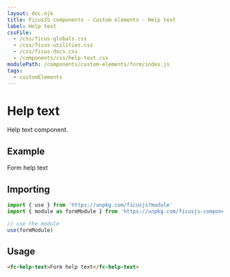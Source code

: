 ```yaml
---
layout: doc.njk
title: FicusJS components - Custom elements - Help text
label: Help text
cssFile:
  - /css/ficus-globals.css
  - /css/ficus-utilities.css
  - /css/ficus-docs.css
  - /components/css/help-text.css
modulePath: /components/custom-elements/form/index.js
tags:
  - customElements
---
```

# Help text

Help text component.

## Example

<fc-help-text>Form help text</fc-help-text>

## Importing

```js
import { use } from 'https://unpkg.com/ficusjs?module'
import { module as formModule } from 'https://unpkg.com/ficusjs-components@latest/components/custom-elements/form/index.js'

// use the module
use(formModule)
```

## Usage

```html
<fc-help-text>Form help text</fc-help-text>
```
